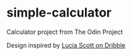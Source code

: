 # simple-calculator
Calculator project from The Odin Project

Design inspired by [Lucia Scott on Dribble](https://dribbble.com/shots/14709020-Calculator)
